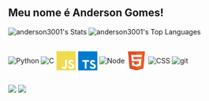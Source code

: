 ## Meu nome é Anderson Gomes!


![anderson3001's Stats](https://github-readme-stats.vercel.app/api?username=anderson3001&theme=tokyonight&show_icons=true&hide_border=true&count_private=true)
![anderson3001's Top Languages](https://github-readme-stats.vercel.app/api/top-langs/?username=anderson3001&theme=tokyonight&show_icons=true&hide_border=true&layout=compact)
<div style="display: inline_block"><br>
  <img align="center" alt="Python" height="40" width="40" src="https://cdn.jsdelivr.net/gh/devicons/devicon@latest/icons/python/python-original.svg">
  <img align="center" alt="C" height="40" width="40" src="https://cdn.jsdelivr.net/gh/devicons/devicon@latest/icons/c/c-original.svg">
  <img align="center" alt="Js" height="40" width="40" src="https://raw.githubusercontent.com/devicons/devicon/master/icons/javascript/javascript-plain.svg">
  <img align="center" alt="Ts" height="40" width="40" src="https://raw.githubusercontent.com/devicons/devicon/master/icons/typescript/typescript-plain.svg">
  <img align="center" alt="Node" height="40" width="40" src="https://cdn.jsdelivr.net/gh/devicons/devicon@latest/icons/nodejs/nodejs-original-wordmark.svg" />        
  <img align="center" alt="HTML" height="40" width="40" src="https://raw.githubusercontent.com/devicons/devicon/master/icons/html5/html5-original.svg">
  <img align="center" alt="CSS" height="40" width="40" src="https://cdn.jsdelivr.net/gh/devicons/devicon@latest/icons/css3/css3-original.svg">
  <img align="center" alt="git" height="40" width="40" src="https://cdn.jsdelivr.net/gh/devicons/devicon@latest/icons/git/git-original.svg">
</div>
  
  ##

<div> 
  <a href="https://instagram.com/andersonn_sgomes" target="_blank"><img src="https://img.shields.io/badge/-Instagram-%23E4405F?style=for-the-badge&logo=instagram&logoColor=white" target="_blank"></a>
  <a href="https://www.linkedin.com/in/andersonsgomes/" target="_blank"><img src="https://img.shields.io/badge/-LinkedIn-%230077B5?style=for-the-badge&logo=linkedin&logoColor=white" target="_blank"></a> 
  
</div>
